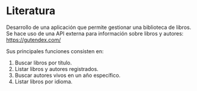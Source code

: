 # Literatura
Desarrollo de una aplicación que permite gestionar una biblioteca de libros. Se hace uso de una API externa para información sobre libros y autores: https://gutendex.com/

Sus principales funciones consisten en:
1. Buscar libros por título.
2. Listar libros y autores registrados.
3. Buscar autores vivos en un año específico.
4. Listar libros por idioma.
